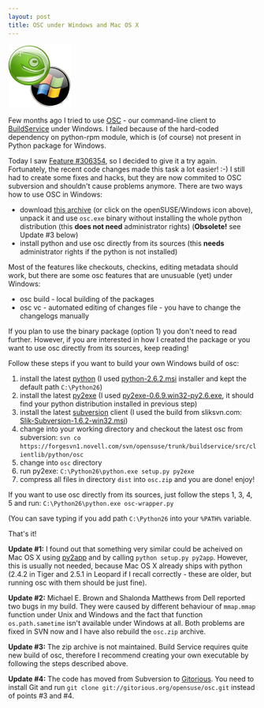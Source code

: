 ```yaml
---
layout: post
title: OSC under Windows and Mac OS X
---
```


![osc-win](/assets/osc-win.png)

Few months ago I tried to use [OSC](http://en.opensuse.org/Build_Service/CLI) - our command-line client to [BuildService](http://en.opensuse.org/Build_Service) under Windows. I failed because of the hard-coded dependency on python-rpm module, which is (of course) not present in Python package for Windows.

Today I saw [Feature #306354](https://features.opensuse.org/306354), so I decided to give it a try again. Fortunately, the recent code changes made this task a lot easier! :-) I still had to create some fixes and hacks, but they are now commited to OSC subversion and shouldn't cause problems anymore.
There are two ways how to use OSC in Windows:

* download [this archive](#obsolete) (or click on the openSUSE/Windows icon above), unpack it and use `osc.exe` binary without installing the whole python distribution (this **does not need** administrator rights) (**Obsolete!** see Update #3 below)
* install python and use osc directly from its sources (this **needs** administrator rights if the python is not installed)

Most of the features like checkouts, checkins, editing metadata should work, but there are some osc features that are unusuable (yet) under Windows:

* osc build - local building of the packages
* osc vc - automated editing of changes file - you have to change the changelogs manually

If you plan to use the binary package (option 1) you don't need to read further. However, if you are interested in how I created the package or you want to use osc directly from its sources, keep reading!

Follow these steps if you want to build your own Windows build of osc:

1. install the latest [python](http://python.org/) (I used [python-2.6.2.msi](http://www.python.org/ftp/python/2.6.2/python-2.6.2.msi) installer and kept the default path `C:\Python26`)
2. install the latest [py2exe](http://www.py2exe.org/) (I used [py2exe-0.6.9.win32-py2.6.exe](http://dl.sourceforge.net/sourceforge/py2exe/py2exe-0.6.9.win32-py2.6.exe), it should find your python distribution installed in previous step)
3. install the latest [subversion](http://subversion.tigris.org/) client (I used the build from sliksvn.com: [Slik-Subversion-1.6.2-win32.msi](http://www.sliksvn.com/pub/Slik-Subversion-1.6.2-win32.msi))
4. change into your working directory and checkout the latest osc from subversion: `svn co https://forgesvn1.novell.com/svn/opensuse/trunk/buildservice/src/clientlib/python/osc`
5. change into `osc` directory
6. run py2exe: `C:\Python26\python.exe setup.py py2exe`
7. compress all files in directory `dist` into `osc.zip` and you are done! enjoy!

If you want to use osc directly from its sources, just follow the steps 1, 3, 4, 5 and run: `C:\Python26\python.exe osc-wrapper.py`

(You can save typing if you add path `C:\Python26` into your `%PATH%` variable.

That's it!

**Update #1:** I found out that something very similar could be acheived on Mac OS X using [py2app](http://svn.pythonmac.org/py2app/py2app/trunk/doc/index.html) and by calling `python setup.py py2app`. However, this is usually not needed, because Mac OS X already ships with python (2.4.2 in Tiger and 2.5.1 in Leopard if I recall correctly - these are older, but running osc with them should be just fine).

**Update #2:** Michael E. Brown and Shalonda Matthews from Dell reported two bugs in my build. They were caused by different behaviour of `mmap.mmap` function under Unix and Windows and the fact that function `os.path.sametime` isn't available under Windows at all. Both problems are fixed in SVN now and I have also rebuild the `osc.zip` archive.

**Update #3:** The zip archive is not maintained. Build Service requires quite new build of osc, therefore I recommend creating your own executable by following the steps described above.

**Update #4:** The code has moved from Subversion to [Gitorious](http://www.gitorious.org/opensuse/osc). You need to install Git and run `git clone git://gitorious.org/opensuse/osc.git` instead of points #3 and #4.
